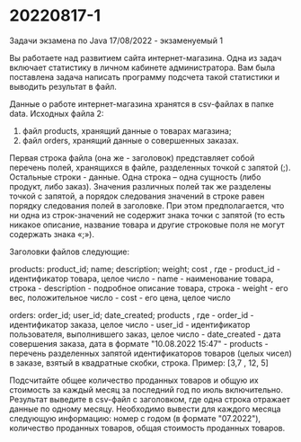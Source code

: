 # 20220817-1

Задачи экзамена по Java 17/08/2022 - экзаменуемый 1

Вы работаете над развитием сайта интернет-магазина. Одна из задач включает статистику в личном кабинете администратора. Вам была поставлена задача написать программу подсчета такой статистики и выводить результат в файл.

Данные о работе интернет-магазина хранятся в csv-файлах в папке data. Исходных файла 2:
1) файл products, хранящий данные о товарах магазина;
2) файл orders, хранящий данные о совершенных заказах.

Первая строка файла (она же - заголовок) представляет собой перечень полей, хранящихся в файле, разделенных точкой с запятой (;). Остальные строки - данные. Одна строка – одна сущность (либо продукт, либо заказ). Значения различных полей так же разделены точкой с запятой, а порядок следования значений в строке равен порядку следования полей в заголовке.
При этом предполагается, что ни одна из строк-значений не содержит знака точки с запятой (то есть никакое описание, название товара и другие строковые поля не могут содержать знака «;»).

Заголовки файлов следующие:

products: product_id; name; description; weight; cost
, где 
                - product_id - идентификатор товара, целое число 
                - name - наименование товара, строка 
                - description - подробное описание товара, строка 
                - weight - его вес, положительное число 
                - cost - его цена, целое число

orders: order_id; user_id; date_created; products
, где 
                - order_id - идентификатор заказа, целое число
                - user_id - идентификатор пользователя, выполнившего заказ, целое число
                - date_created - дата совершения заказа, дата в формате "10.08.2022 15:47"
                - products - перечень разделенных запятой идентификаторов товаров (целых чисел) в заказе, взятый в квадратные скобки, строка. Пример: [3,7 , 12, 5]

Подсчитайте общее количество проданных товаров и общую их стоимость за каждый месяц за последний год по июль включительно.
Результат выведите в csv-файл с заголовком, где одна строка отражает данные по одному месяцу. Необходимо вывести для каждого месяца следующую информацию: номер с годом (в формате "07.2022"), количество проданных товаров, общая стоимость проданных товаров.